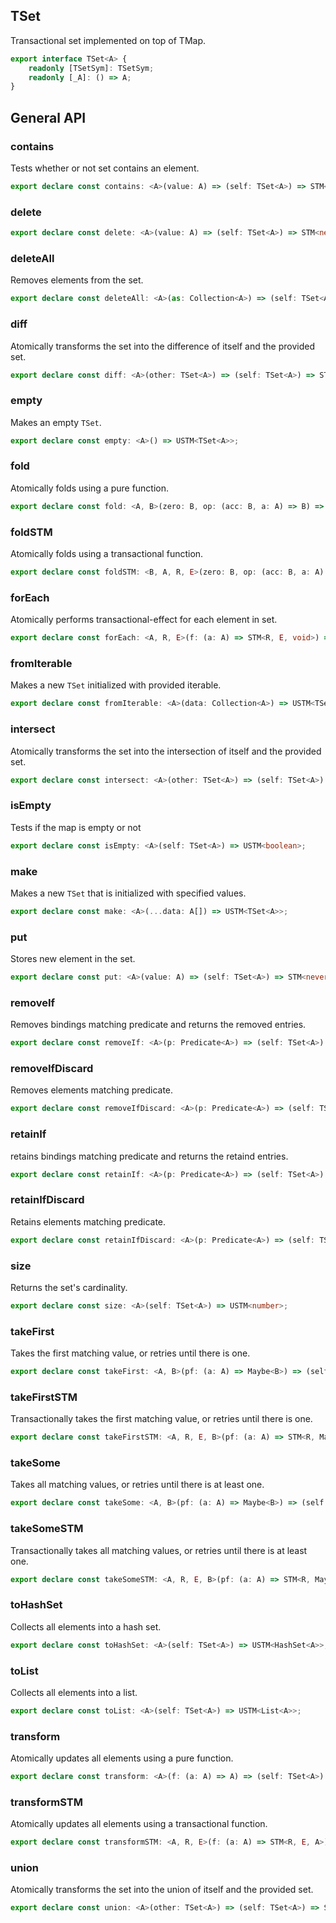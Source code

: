 ## TSet

Transactional set implemented on top of TMap.

```ts
export interface TSet<A> {
    readonly [TSetSym]: TSetSym;
    readonly [_A]: () => A;
}
```

## General API

### contains

Tests whether or not set contains an element.

```ts
export declare const contains: <A>(value: A) => (self: TSet<A>) => STM<never, never, boolean>;
```

### delete

```ts
export declare const delete: <A>(value: A) => (self: TSet<A>) => STM<never, never, void>;
```

### deleteAll

Removes elements from the set.

```ts
export declare const deleteAll: <A>(as: Collection<A>) => (self: TSet<A>) => STM<never, never, void>;
```

### diff

Atomically transforms the set into the difference of itself and the
provided set.

```ts
export declare const diff: <A>(other: TSet<A>) => (self: TSet<A>) => STM<never, never, void>;
```

### empty

Makes an empty `TSet`.

```ts
export declare const empty: <A>() => USTM<TSet<A>>;
```

### fold

Atomically folds using a pure function.

```ts
export declare const fold: <A, B>(zero: B, op: (acc: B, a: A) => B) => (self: TSet<A>) => STM<never, never, B>;
```

### foldSTM

Atomically folds using a transactional function.

```ts
export declare const foldSTM: <B, A, R, E>(zero: B, op: (acc: B, a: A) => STM<R, E, B>) => (self: TSet<A>) => STM<R, E, B>;
```

### forEach

Atomically performs transactional-effect for each element in set.

```ts
export declare const forEach: <A, R, E>(f: (a: A) => STM<R, E, void>) => (self: TSet<A>) => STM<R, E, void>;
```

### fromIterable

Makes a new `TSet` initialized with provided iterable.

```ts
export declare const fromIterable: <A>(data: Collection<A>) => USTM<TSet<A>>;
```

### intersect

Atomically transforms the set into the intersection of itself and the
provided set.

```ts
export declare const intersect: <A>(other: TSet<A>) => (self: TSet<A>) => STM<never, never, void>;
```

### isEmpty

Tests if the map is empty or not

```ts
export declare const isEmpty: <A>(self: TSet<A>) => USTM<boolean>;
```

### make

Makes a new `TSet` that is initialized with specified values.

```ts
export declare const make: <A>(...data: A[]) => USTM<TSet<A>>;
```

### put

Stores new element in the set.

```ts
export declare const put: <A>(value: A) => (self: TSet<A>) => STM<never, never, void>;
```

### removeIf

Removes bindings matching predicate and returns the removed entries.

```ts
export declare const removeIf: <A>(p: Predicate<A>) => (self: TSet<A>) => STM<never, never, Chunk<A>>;
```

### removeIfDiscard

Removes elements matching predicate.

```ts
export declare const removeIfDiscard: <A>(p: Predicate<A>) => (self: TSet<A>) => STM<never, never, void>;
```

### retainIf

retains bindings matching predicate and returns the retaind entries.

```ts
export declare const retainIf: <A>(p: Predicate<A>) => (self: TSet<A>) => STM<never, never, Chunk<A>>;
```

### retainIfDiscard

Retains elements matching predicate.

```ts
export declare const retainIfDiscard: <A>(p: Predicate<A>) => (self: TSet<A>) => STM<never, never, void>;
```

### size

Returns the set's cardinality.

```ts
export declare const size: <A>(self: TSet<A>) => USTM<number>;
```

### takeFirst

Takes the first matching value, or retries until there is one.

```ts
export declare const takeFirst: <A, B>(pf: (a: A) => Maybe<B>) => (self: TSet<A>) => STM<never, never, B>;
```

### takeFirstSTM

Transactionally takes the first matching value, or retries until there is one.

```ts
export declare const takeFirstSTM: <A, R, E, B>(pf: (a: A) => STM<R, Maybe<E>, B>) => (self: TSet<A>) => STM<R, E, B>;
```

### takeSome

Takes all matching values, or retries until there is at least one.

```ts
export declare const takeSome: <A, B>(pf: (a: A) => Maybe<B>) => (self: TSet<A>) => STM<never, never, Chunk<B>>;
```

### takeSomeSTM

Transactionally takes all matching values, or retries until there is at least one.

```ts
export declare const takeSomeSTM: <A, R, E, B>(pf: (a: A) => STM<R, Maybe<E>, B>) => (self: TSet<A>) => STM<R, E, Chunk<B>>;
```

### toHashSet

Collects all elements into a hash set.

```ts
export declare const toHashSet: <A>(self: TSet<A>) => USTM<HashSet<A>>;
```

### toList

Collects all elements into a list.

```ts
export declare const toList: <A>(self: TSet<A>) => USTM<List<A>>;
```

### transform

Atomically updates all elements using a pure function.

```ts
export declare const transform: <A>(f: (a: A) => A) => (self: TSet<A>) => STM<never, never, void>;
```

### transformSTM

Atomically updates all elements using a transactional function.

```ts
export declare const transformSTM: <A, R, E>(f: (a: A) => STM<R, E, A>) => (self: TSet<A>) => STM<R, E, void>;
```

### union

Atomically transforms the set into the union of itself and the provided
set.

```ts
export declare const union: <A>(other: TSet<A>) => (self: TSet<A>) => STM<never, never, void>;
```

